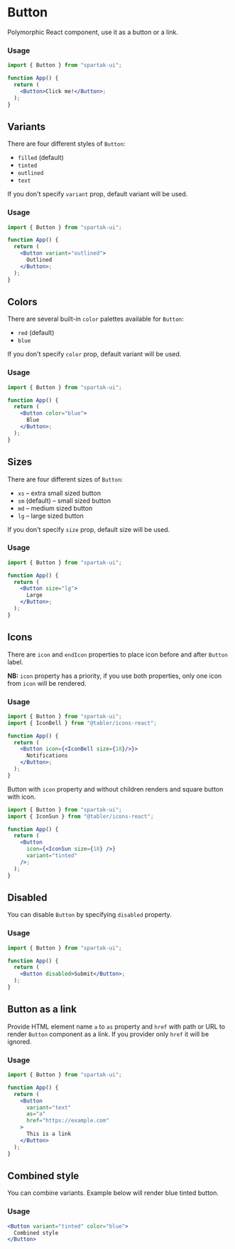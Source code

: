 # Button

Polymorphic React component, use it as a button or a link.

### Usage

```jsx
import { Button } from "spartak-ui";

function App() {
  return (
    <Button>Click me!</Button>;
  );
}
```

## Variants

There are four different styles of `Button`:

- `filled` (default)
- `tinted`
- `outlined`
- `text`

If you don't specify `variant` prop, default variant will be used.

### Usage

```jsx
import { Button } from "spartak-ui";

function App() {
  return (
    <Button variant="outlined">
      Outlined
    </Button>;
  );
}
```

## Colors

There are several built-in `color` palettes available for `Button`:

- `red` (default)
- `blue`

If you don't specify `color` prop, default variant will be used.

### Usage

```jsx
import { Button } from "spartak-ui";

function App() {
  return (
    <Button color="blue">
      Blue
    </Button>;
  );
}
```

## Sizes

There are four different sizes of `Button`:

- `xs` – extra small sized button
- `sm` (default) – small sized button
- `md` – medium sized button
- `lg` – large sized button

If you don't specify `size` prop, default size will be used.

### Usage

```jsx
import { Button } from "spartak-ui";

function App() {
  return (
    <Button size="lg">
      Large
    </Button>;
  );
}
```

## Icons

There are `icon` and `endIcon` properties to place icon before and after `Button` label.

**NB:** `icon` property has a priority, if you use both properties, only one icon from `icon` will be rendered.

### Usage

```jsx
import { Button } from "spartak-ui";
import { IconBell } from "@tabler/icons-react";

function App() {
  return (
    <Button icon={<IconBell size={18}/>}>
      Notifications
    </Button>;
  );
}
```

Button with `icon` property and without children renders and square button with icon.

```jsx
import { Button } from "spartak-ui";
import { IconSun } from "@tabler/icons-react";

function App() {
  return (
    <Button
      icon={<IconSun size={18} />}
      variant="tinted"
    />;
  );
}
```

## Disabled

You can disable `Button` by specifying `disabled` property.

### Usage

```jsx
import { Button } from "spartak-ui";

function App() {
  return (
    <Button disabled>Submit</Button>;
  );
}
```

## Button as a link

Provide HTML element name `a` to `as` property and `href` with path or URL to render `Button` component as a link. If you provider only `href` it will be ignored.

### Usage

```jsx
import { Button } from "spartak-ui";

function App() {
  return (
    <Button
      variant="text"
      as="a"
      href="https://example.com"
    >
      This is a link
    </Button>
  );
}
```

## Combined style

You can combine variants. Example below will render blue tinted button.

### Usage

```jsx
<Button variant="tinted" color="blue">
  Combined style
</Button>
```
